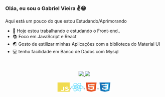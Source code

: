 ### Oláa, eu sou o Gabriel Vieira ✌😁


   Aqui está um pouco do que estou Estudando/Aprimorando 

- 🔭 Hoje estou trabalhando e estudando o Front-end..
- 📚 Foco em JavaScript e React 
- 🌏 Gosto de estilizar minhas Aplicações com a biblioteca do Material UI
- 💻 tenho facilidade em Banco de Dados com Mysql 

<br/>
<br/>
<div align="center">
  <a href="https://github.com/GabrielVRM">
  <img height="180em" src="https://github-readme-stats.vercel.app/api?username=GabrielVRM&show_icons=true&theme=dracula&include_all_commits=true&count_private=true"/>
  <img height="180em" src="https://github-readme-stats.vercel.app/api/top-langs/?username=GabrielVRM&layout=compact&langs_count=7&theme=dracula"/>
</div>
<div style="display: inline_block" align="center"><br>
  <img align="center" alt="Rafa-Js" height="30" width="40" src="https://raw.githubusercontent.com/devicons/devicon/master/icons/javascript/javascript-plain.svg">
  <img align="center" alt="Rafa-React" height="30" width="40" src="https://raw.githubusercontent.com/devicons/devicon/master/icons/react/react-original.svg">
  <img align="center" alt="Rafa-HTML" height="30" width="40" src="https://raw.githubusercontent.com/devicons/devicon/master/icons/html5/html5-original.svg">
  <img align="center" alt="Rafa-CSS" height="30" width="40" src="https://raw.githubusercontent.com/devicons/devicon/master/icons/css3/css3-original.svg">
</div>

